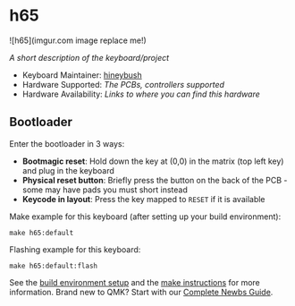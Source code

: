 # h65

![h65](imgur.com image replace me!)

*A short description of the keyboard/project*

* Keyboard Maintainer: [hineybush](https://github.com/yourusername)
* Hardware Supported: *The PCBs, controllers supported*
* Hardware Availability: *Links to where you can find this hardware*

## Bootloader

Enter the bootloader in 3 ways:

* **Bootmagic reset**: Hold down the key at (0,0) in the matrix (top left key) and plug in the keyboard
* **Physical reset button**: Briefly press the button on the back of the PCB - some may have pads you must short instead
* **Keycode in layout**: Press the key mapped to `RESET` if it is available

Make example for this keyboard (after setting up your build environment):

    make h65:default

Flashing example for this keyboard:

    make h65:default:flash

See the [build environment setup](https://docs.qmk.fm/#/getting_started_build_tools) and the [make instructions](https://docs.qmk.fm/#/getting_started_make_guide) for more information. Brand new to QMK? Start with our [Complete Newbs Guide](https://docs.qmk.fm/#/newbs).
